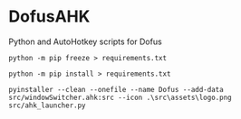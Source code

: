 # DofusAHK
Python and AutoHotkey scripts for Dofus

`python -m pip freeze > requirements.txt`

`python -m pip install > requirements.txt`

`pyinstaller --clean --onefile --name Dofus --add-data src/windowSwitcher.ahk:src --icon .\src\assets\logo.png src/ahk_launcher.py`
